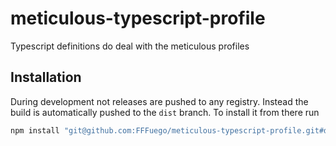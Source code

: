 # meticulous-typescript-profile

Typescript definitions do deal with the meticulous profiles

## Installation

During development not releases are pushed to any registry. Instead the build is automatically pushed to the `dist` branch.
To install it from there run

```typescript
npm install "git@github.com:FFFuego/meticulous-typescript-profile.git#dist"
```